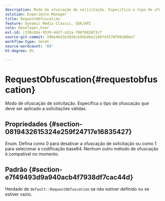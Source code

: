 ```yaml
---
description: Modo de ofuscação de solicitação. Especifica o tipo de ofuscação que deve ser aplicado a solicitações válidas.
solution: Experience Manager
title: RequestObfuscation
feature: Dynamic Media Classic, SDK/API
role: Developer,User
exl-id: c330c8de-9539-442f-a52a-786f882873cf
source-git-commit: 206e4643e3926cb85b4be2189743578f88180be7
workflow-type: tm+mt
source-wordcount: '69'
ht-degree: 0%

---
```


# RequestObfuscation{#requestobfuscation}

Modo de ofuscação de solicitação. Especifica o tipo de ofuscação que deve ser aplicado a solicitações válidas.

## Propriedades {#section-0819432615324e259f24717e16835427}

Enum. Defina como 0 para desativar a ofuscação de solicitação ou como 1 para selecionar a codificação base64. Nenhum outro método de ofuscação é compatível no momento.

## Padrão {#section-e7f49493d9a940acb4f7938df7cac44d}

Herdado de `default::RequestObfuscation` se não estiver definido ou se estiver vazio.
